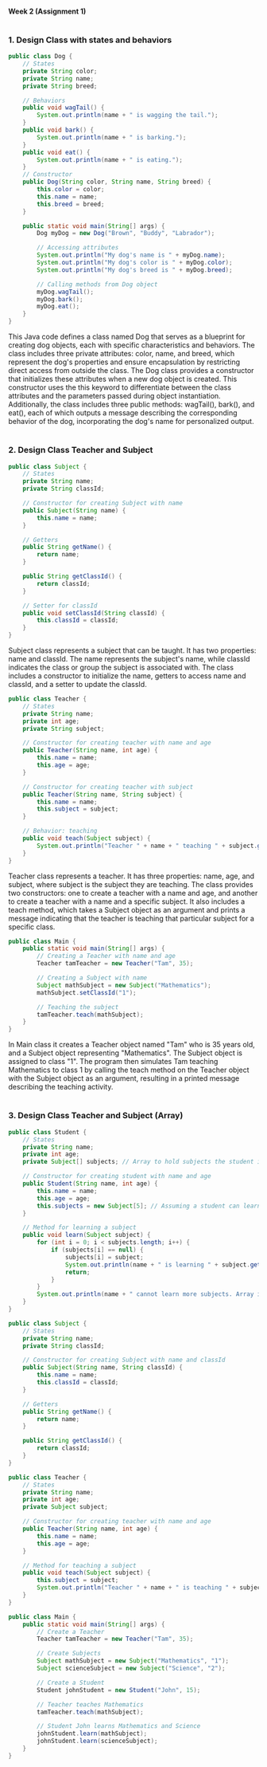 #### Week 2 (Assignment 1)
#
### 1. Design Class with states and behaviors
```java
public class Dog {
    // States
    private String color;
    private String name;
    private String breed;

    // Behaviors
    public void wagTail() {
        System.out.println(name + " is wagging the tail.");
    }
    public void bark() {
        System.out.println(name + " is barking.");
    }
    public void eat() {
        System.out.println(name + " is eating.");
    }
    // Constructor
    public Dog(String color, String name, String breed) {
        this.color = color;
        this.name = name;
        this.breed = breed;
    }

    public static void main(String[] args) {
        Dog myDog = new Dog("Brown", "Buddy", "Labrador");

        // Accessing attributes 
        System.out.println("My dog's name is " + myDog.name);
        System.out.println("My dog's color is " + myDog.color);
        System.out.println("My dog's breed is " + myDog.breed);

        // Calling methods from Dog object
        myDog.wagTail();
        myDog.bark();
        myDog.eat();
    }
}
```
This Java code defines a class named Dog that serves as a blueprint for creating dog objects, each with specific characteristics and behaviors. The class includes three private attributes: color, name, and breed, which represent the dog's properties and ensure encapsulation by restricting direct access from outside the class. The Dog class provides a constructor that initializes these attributes when a new dog object is created. This constructor uses the this keyword to differentiate between the class attributes and the parameters passed during object instantiation. Additionally, the class includes three public methods: wagTail(), bark(), and eat(), each of which outputs a message describing the corresponding behavior of the dog, incorporating the dog's name for personalized output.

#
### 2. Design Class Teacher and Subject
```java
public class Subject {
    // States
    private String name;
    private String classId;

    // Constructor for creating Subject with name
    public Subject(String name) {
        this.name = name;
    }

    // Getters
    public String getName() {
        return name;
    }

    public String getClassId() {
        return classId;
    }

    // Setter for classId
    public void setClassId(String classId) {
        this.classId = classId;
    }
}
```
 Subject class represents a subject that can be taught. It has two properties: name and classId. The name represents the subject's name, while classId indicates the class or group the subject is associated with. The class includes a constructor to initialize the name, getters to access name and classId, and a setter to update the classId.
```java
public class Teacher {
    // States
    private String name;
    private int age;
    private String subject;

    // Constructor for creating teacher with name and age
    public Teacher(String name, int age) {
        this.name = name;
        this.age = age;
    }

    // Constructor for creating teacher with subject
    public Teacher(String name, String subject) {
        this.name = name;
        this.subject = subject;
    }

    // Behavior: teaching
    public void teach(Subject subject) {
        System.out.println("Teacher " + name + " teaching " + subject.getName() + " for Class " + subject.getClassId());
    }
}
```
 Teacher class represents a teacher. It has three properties: name, age, and subject, where subject is the subject they are teaching. The class provides two constructors: one to create a teacher with a name and age, and another to create a teacher with a name and a specific subject. It also includes a teach method, which takes a Subject object as an argument and prints a message indicating that the teacher is teaching that particular subject for a specific class.
```java
public class Main {
    public static void main(String[] args) {
        // Creating a Teacher with name and age
        Teacher tamTeacher = new Teacher("Tam", 35);

        // Creating a Subject with name
        Subject mathSubject = new Subject("Mathematics");
        mathSubject.setClassId("1");

        // Teaching the subject
        tamTeacher.teach(mathSubject);
    }
}
```
In Main class it creates a Teacher object named "Tam" who is 35 years old, and a Subject object representing "Mathematics". The Subject object is assigned to class "1". The program then simulates Tam teaching Mathematics to class 1 by calling the teach method on the Teacher object with the Subject object as an argument, resulting in a printed message describing the teaching activity.
#
### 3. Design Class Teacher and Subject (Array)
```java
public class Student {
    // States
    private String name;
    private int age;
    private Subject[] subjects; // Array to hold subjects the student is learning

    // Constructor for creating student with name and age
    public Student(String name, int age) {
        this.name = name;
        this.age = age;
        this.subjects = new Subject[5]; // Assuming a student can learn up to 5 subjects initially
    }

    // Method for learning a subject
    public void learn(Subject subject) {
        for (int i = 0; i < subjects.length; i++) {
            if (subjects[i] == null) {
                subjects[i] = subject;
                System.out.println(name + " is learning " + subject.getName() + " for Class " + subject.getClassId());
                return;
            }
        }
        System.out.println(name + " cannot learn more subjects. Array is full.");
    }
}
```
```java
public class Subject {
    // States
    private String name;
    private String classId;

    // Constructor for creating Subject with name and classId
    public Subject(String name, String classId) {
        this.name = name;
        this.classId = classId;
    }

    // Getters
    public String getName() {
        return name;
    }

    public String getClassId() {
        return classId;
    }
}
```
```java
public class Teacher {
    // States
    private String name;
    private int age;
    private Subject subject;

    // Constructor for creating teacher with name and age
    public Teacher(String name, int age) {
        this.name = name;
        this.age = age;
    }

    // Method for teaching a subject
    public void teach(Subject subject) {
        this.subject = subject;
        System.out.println("Teacher " + name + " is teaching " + subject.getName() + " for Class " + subject.getClassId());
    }
}
```
```java
public class Main {
    public static void main(String[] args) {
        // Create a Teacher
        Teacher tamTeacher = new Teacher("Tam", 35);

        // Create Subjects
        Subject mathSubject = new Subject("Mathematics", "1");
        Subject scienceSubject = new Subject("Science", "2");

        // Create a Student
        Student johnStudent = new Student("John", 15);

        // Teacher teaches Mathematics
        tamTeacher.teach(mathSubject);

        // Student John learns Mathematics and Science
        johnStudent.learn(mathSubject);
        johnStudent.learn(scienceSubject);
    }
}
```